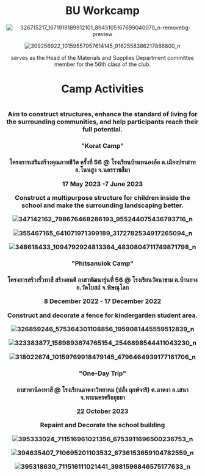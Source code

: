 <div align="center">
  <h1>BU Workcamp</h1>
  
![326715217_1671919189912101_8945105167699040070_n-removebg-preview](https://github.com/SuNnY54569/BU-workcamp/assets/87000150/3995ebb0-a07c-4a90-a6c1-80b69bf03812)

![309256922_10159557957614145_9162558386217886800_n](https://github.com/SuNnY54569/BU-workcamp/assets/87000150/b1639d60-2829-4001-a973-f5d4d2021c94)

serves as the Head of the Materials and Supplies Department committee member for the 56th class of the club.

<h1>Camp Activities<h1>
    
<h3>Aim to construct structures, enhance the standard of living for the surrounding communities, and help participants reach their full potential.<h3>

<h3>"Korat Camp"<h3>

โครงการเสริมสร้างคุณภาพชีวิต ครั้งที่ 56 @ โรงเรียนบ้านหนองอ้อ ต.เมืองปราสาท อ.โนนสูง จ.นครราชสีมา

17 May 2023 -7 June 2023

Construct a multipurpose structure for children inside the school and make the surrounding landscaping better.

![347142162_798676468286193_955244075436793716_n](https://github.com/SuNnY54569/BU-workcamp/assets/87000150/cbe4de7d-5c70-4fe1-b2b6-4d67bd7f64cb)

![355467165_641071971399189_3172782534917265094_n](https://github.com/SuNnY54569/BU-workcamp/assets/87000150/f2ed0144-5641-475e-8f70-a4115a505165)
  
![348618433_1094792924813364_4830804711749871798_n](https://github.com/SuNnY54569/BU-workcamp/assets/87000150/44dce102-3bc5-4d98-8467-5a08b8773312)

<h3>"Phitsanulok Camp"<h3>

โครงการสร้างรั้วทาสี สร้างคนดี อาสาพัฒนารุ่นที่ 56 @ โรงเรียนวัดนาขาม ต.บ้านยาง อ.วัดโบสถ์ จ.พิษณุโลก 

8 December 2022 - 17 December 2022

Construct and decorate a fence for kindergarden student area.
  
![326859246_575364301108856_1959081445559512839_n](https://github.com/SuNnY54569/BU-workcamp/assets/87000150/4df4305d-9530-49a2-996e-d11505c2fdc0)

![323383877_1589893674765154_2546898544411043230_n](https://github.com/SuNnY54569/BU-workcamp/assets/87000150/1eb027da-1ce0-442e-acfe-360ea6757c33)

![318022674_10159769918479145_4796464939177161706_n](https://github.com/SuNnY54569/BU-workcamp/assets/87000150/043e03bb-cd04-434f-9178-404b6e3e27b3)

<h3>"One-Day Trip"<h3>

อาสาพาน้องทาสี @ โรงเรียนลาดงาวิทยาคม (ปลั่ง ฤกษ์จารี) ต.ลาดงา อ.เสนา จ.พระนครศรีอยุธยา 

22 October 2023

Repaint and Decorate the school building

![395333024_711516961021356_6753911696500236753_n](https://github.com/SuNnY54569/BU-workcamp/assets/87000150/327a548d-8aa9-437c-8443-0eda6e22b3fa)

![394635407_710695201103532_6736153659104782559_n](https://github.com/SuNnY54569/BU-workcamp/assets/87000150/f31c5082-e779-430f-839e-1d5a38680d43)

![395318630_711516111021441_3981596846575177633_n](https://github.com/SuNnY54569/BU-workcamp/assets/87000150/8544ec56-2712-45df-bfeb-d72de3da5bc6)

    
</div>
